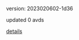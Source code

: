 version: 2023020602-1d36

updated 0 avds

[details](https://github.com/0x74f917491bfa7ebfa379/ali_avd_db/blob/master/change_log/2023/02/06/02/1d36.txt)